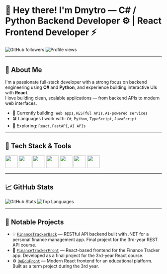# 👋 Hey there! I'm Dmytro — C# / Python Backend Developer ⚙️ | React Frontend Developer ⚡

![GitHub followers](https://img.shields.io/github/followers/your-username?label=Follow&style=social)
![Profile views](https://komarev.com/ghpvc/?username=your-username&color=blue)

---

## 🧠 About Me

I'm a passionate full-stack developer with a strong focus on backend engineering using **C#** and **Python**, and experience building interactive UIs with **React**.  
I love building clean, scalable applications — from backend APIs to modern web interfaces.

- 🔭 Currently building: `Web apps`, `RESTful APIs`, `AI-powered services`
- 🛠️ Languages I work with: `C#`, `Python`, `TypeScript`, `JavaScript`
- 🌱 Exploring: `React`, `FastAPI`, `AI APIs`

---

## 🚀 Tech Stack & Tools

<p align="left">
  <img src="https://cdn.jsdelivr.net/gh/devicons/devicon/icons/csharp/csharp-original.svg" width="40" height="40" />
  <img src="https://cdn.jsdelivr.net/gh/devicons/devicon/icons/python/python-original.svg" width="40" height="40" />
  <img src="https://cdn.jsdelivr.net/gh/devicons/devicon/icons/react/react-original.svg" width="40" height="40" />
  <img src="https://cdn.jsdelivr.net/gh/devicons/devicon/icons/javascript/javascript-original.svg" width="40" height="40" />
  <img src="https://cdn.jsdelivr.net/gh/devicons/devicon/icons/typescript/typescript-original.svg" width="40" height="40" />
  <img src="https://cdn.jsdelivr.net/gh/devicons/devicon/icons/docker/docker-original.svg" width="40" height="40" />
  <img src="https://cdn.jsdelivr.net/gh/devicons/devicon/icons/git/git-original.svg" width="40" height="40" />
</p>

---

## 📈 GitHub Stats

![GitHub Stats](https://github-readme-stats.vercel.app/api?username=FantaSnow&show_icons=true&theme=tokyonight)
![Top Languages](https://github-readme-stats.vercel.app/api/top-langs/?username=FantaSnow&layout=compact&theme=tokyonight)

---

## 🔧 Notable Projects

- 💡 [`FinanceTrackerBack`](https://github.com/FantaSnow/FinanceTracker_RestApi) — RESTful API backend built with .NET for a personal finance management app. Final project for the 3rd-year REST API course.
- 🧠 [`FinanceTrackerFront`](https://github.com/FantaSnow/FinanceTrackerReact) — React-based frontend for the Finance Tracker app. Developed as a final project for the 3rd-year React course.
- ⚙️ [`OeEduFront`](https://github.com/FantaSnow/OaEduUa_React) — Modern React frontend for an educational platform. Built as a term project during the 3rd year.

